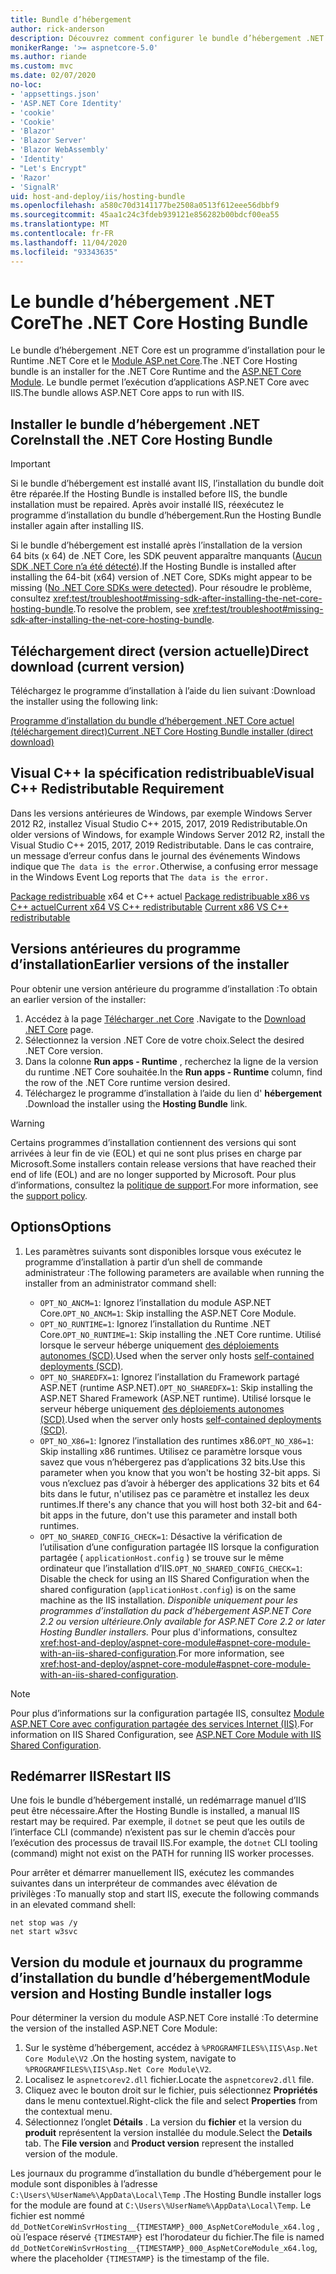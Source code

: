 ```yaml
---
title: Bundle d’hébergement
author: rick-anderson
description: Découvrez comment configurer le bundle d’hébergement .NET Core.
monikerRange: '>= aspnetcore-5.0'
ms.author: riande
ms.custom: mvc
ms.date: 02/07/2020
no-loc:
- 'appsettings.json'
- 'ASP.NET Core Identity'
- 'cookie'
- 'Cookie'
- 'Blazor'
- 'Blazor Server'
- 'Blazor WebAssembly'
- 'Identity'
- "Let's Encrypt"
- 'Razor'
- 'SignalR'
uid: host-and-deploy/iis/hosting-bundle
ms.openlocfilehash: a580c70d3141177be2508a0513f612eee56dbbf9
ms.sourcegitcommit: 45aa1c24c3fdeb939121e856282b00bdcf00ea55
ms.translationtype: MT
ms.contentlocale: fr-FR
ms.lasthandoff: 11/04/2020
ms.locfileid: "93343635"
---
```

# <a name="the-net-core-hosting-bundle"></a><span data-ttu-id="8626b-103">Le bundle d’hébergement .NET Core</span><span class="sxs-lookup"><span data-stu-id="8626b-103">The .NET Core Hosting Bundle</span></span>

<span data-ttu-id="8626b-104">Le bundle d’hébergement .NET Core est un programme d’installation pour le Runtime .NET Core et le [Module ASP.net Core](xref:host-and-deploy/aspnet-core-module).</span><span class="sxs-lookup"><span data-stu-id="8626b-104">The .NET Core Hosting bundle is an installer for the .NET Core Runtime and the [ASP.NET Core Module](xref:host-and-deploy/aspnet-core-module).</span></span> <span data-ttu-id="8626b-105">Le bundle permet l’exécution d’applications ASP.NET Core avec IIS.</span><span class="sxs-lookup"><span data-stu-id="8626b-105">The bundle allows ASP.NET Core apps to run with IIS.</span></span>

## <a name="install-the-net-core-hosting-bundle"></a><span data-ttu-id="8626b-106">Installer le bundle d’hébergement .NET Core</span><span class="sxs-lookup"><span data-stu-id="8626b-106">Install the .NET Core Hosting Bundle</span></span>

> [!IMPORTANT]
> <span data-ttu-id="8626b-107">Si le bundle d’hébergement est installé avant IIS, l’installation du bundle doit être réparée.</span><span class="sxs-lookup"><span data-stu-id="8626b-107">If the Hosting Bundle is installed before IIS, the bundle installation must be repaired.</span></span> <span data-ttu-id="8626b-108">Après avoir installé IIS, réexécutez le programme d’installation du bundle d’hébergement.</span><span class="sxs-lookup"><span data-stu-id="8626b-108">Run the Hosting Bundle installer again after installing IIS.</span></span>
>
> <span data-ttu-id="8626b-109">Si le bundle d’hébergement est installé après l’installation de la version 64 bits (x 64) de .NET Core, les SDK peuvent apparaître manquants ([Aucun SDK .NET Core n’a été détecté](xref:test/troubleshoot#no-net-core-sdks-were-detected)).</span><span class="sxs-lookup"><span data-stu-id="8626b-109">If the Hosting Bundle is installed after installing the 64-bit (x64) version of .NET Core, SDKs might appear to be missing ([No .NET Core SDKs were detected](xref:test/troubleshoot#no-net-core-sdks-were-detected)).</span></span> <span data-ttu-id="8626b-110">Pour résoudre le problème, consultez <xref:test/troubleshoot#missing-sdk-after-installing-the-net-core-hosting-bundle>.</span><span class="sxs-lookup"><span data-stu-id="8626b-110">To resolve the problem, see <xref:test/troubleshoot#missing-sdk-after-installing-the-net-core-hosting-bundle>.</span></span>

## <a name="direct-download-current-version"></a><span data-ttu-id="8626b-111">Téléchargement direct (version actuelle)</span><span class="sxs-lookup"><span data-stu-id="8626b-111">Direct download (current version)</span></span>

<span data-ttu-id="8626b-112">Téléchargez le programme d’installation à l’aide du lien suivant :</span><span class="sxs-lookup"><span data-stu-id="8626b-112">Download the installer using the following link:</span></span>

[<span data-ttu-id="8626b-113">Programme d’installation du bundle d’hébergement .NET Core actuel (téléchargement direct)</span><span class="sxs-lookup"><span data-stu-id="8626b-113">Current .NET Core Hosting Bundle installer (direct download)</span></span>](https://dotnet.microsoft.com/permalink/dotnetcore-current-windows-runtime-bundle-installer)

## <a name="visual-c-redistributable-requirement"></a><span data-ttu-id="8626b-114">Visual C++ la spécification redistribuable</span><span class="sxs-lookup"><span data-stu-id="8626b-114">Visual C++ Redistributable Requirement</span></span>

<span data-ttu-id="8626b-115">Dans les versions antérieures de Windows, par exemple Windows Server 2012 R2, installez Visual Studio C++ 2015, 2017, 2019 Redistributable.</span><span class="sxs-lookup"><span data-stu-id="8626b-115">On older versions of Windows, for example Windows Server 2012 R2, install the Visual Studio C++ 2015, 2017, 2019 Redistributable.</span></span> <span data-ttu-id="8626b-116">Dans le cas contraire, un message d’erreur confus dans le journal des événements Windows indique que `The data is the error.`</span><span class="sxs-lookup"><span data-stu-id="8626b-116">Otherwise, a confusing error message in the Windows Event Log reports that `The data is the error.`</span></span>

<span data-ttu-id="8626b-117">[Package redistribuable](https://aka.ms/vs/16/release/vc_redist.x64.exe) 
 x64 et C++ actuel [Package redistribuable x86 vs C++ actuel](https://aka.ms/vs/16/release/vc_redist.x86.exe)</span><span class="sxs-lookup"><span data-stu-id="8626b-117">[Current x64 VS C++ redistributable](https://aka.ms/vs/16/release/vc_redist.x64.exe)
[Current x86 VS C++ redistributable](https://aka.ms/vs/16/release/vc_redist.x86.exe)</span></span>

## <a name="earlier-versions-of-the-installer"></a><span data-ttu-id="8626b-118">Versions antérieures du programme d’installation</span><span class="sxs-lookup"><span data-stu-id="8626b-118">Earlier versions of the installer</span></span>

<span data-ttu-id="8626b-119">Pour obtenir une version antérieure du programme d’installation :</span><span class="sxs-lookup"><span data-stu-id="8626b-119">To obtain an earlier version of the installer:</span></span>

1. <span data-ttu-id="8626b-120">Accédez à la page [Télécharger .net Core](https://dotnet.microsoft.com/download/dotnet-core) .</span><span class="sxs-lookup"><span data-stu-id="8626b-120">Navigate to the [Download .NET Core](https://dotnet.microsoft.com/download/dotnet-core) page.</span></span>
1. <span data-ttu-id="8626b-121">Sélectionnez la version .NET Core de votre choix.</span><span class="sxs-lookup"><span data-stu-id="8626b-121">Select the desired .NET Core version.</span></span>
1. <span data-ttu-id="8626b-122">Dans la colonne **Run apps - Runtime** , recherchez la ligne de la version du runtime .NET Core souhaitée.</span><span class="sxs-lookup"><span data-stu-id="8626b-122">In the **Run apps - Runtime** column, find the row of the .NET Core runtime version desired.</span></span>
1. <span data-ttu-id="8626b-123">Téléchargez le programme d’installation à l’aide du lien d' **hébergement** .</span><span class="sxs-lookup"><span data-stu-id="8626b-123">Download the installer using the **Hosting Bundle** link.</span></span>

> [!WARNING]
> <span data-ttu-id="8626b-124">Certains programmes d’installation contiennent des versions qui sont arrivées à leur fin de vie (EOL) et qui ne sont plus prises en charge par Microsoft.</span><span class="sxs-lookup"><span data-stu-id="8626b-124">Some installers contain release versions that have reached their end of life (EOL) and are no longer supported by Microsoft.</span></span> <span data-ttu-id="8626b-125">Pour plus d’informations, consultez la [politique de support](https://dotnet.microsoft.com/platform/support/policy/dotnet-core).</span><span class="sxs-lookup"><span data-stu-id="8626b-125">For more information, see the [support policy](https://dotnet.microsoft.com/platform/support/policy/dotnet-core).</span></span>

## <a name="options"></a><span data-ttu-id="8626b-126">Options</span><span class="sxs-lookup"><span data-stu-id="8626b-126">Options</span></span>

1. <span data-ttu-id="8626b-127">Les paramètres suivants sont disponibles lorsque vous exécutez le programme d’installation à partir d’un shell de commande administrateur :</span><span class="sxs-lookup"><span data-stu-id="8626b-127">The following parameters are available when running the installer from an administrator command shell:</span></span>

   * <span data-ttu-id="8626b-128">`OPT_NO_ANCM=1`: Ignorez l’installation du module ASP.NET Core.</span><span class="sxs-lookup"><span data-stu-id="8626b-128">`OPT_NO_ANCM=1`: Skip installing the ASP.NET Core Module.</span></span>
   * <span data-ttu-id="8626b-129">`OPT_NO_RUNTIME=1`: Ignorez l’installation du Runtime .NET Core.</span><span class="sxs-lookup"><span data-stu-id="8626b-129">`OPT_NO_RUNTIME=1`: Skip installing the .NET Core runtime.</span></span> <span data-ttu-id="8626b-130">Utilisé lorsque le serveur héberge uniquement [des déploiements autonomes (SCD)](/dotnet/core/deploying/#self-contained-deployments-scd).</span><span class="sxs-lookup"><span data-stu-id="8626b-130">Used when the server only hosts [self-contained deployments (SCD)](/dotnet/core/deploying/#self-contained-deployments-scd).</span></span>
   * <span data-ttu-id="8626b-131">`OPT_NO_SHAREDFX=1`: Ignorez l’installation du Framework partagé ASP.NET (runtime ASP.NET).</span><span class="sxs-lookup"><span data-stu-id="8626b-131">`OPT_NO_SHAREDFX=1`: Skip installing the ASP.NET Shared Framework (ASP.NET runtime).</span></span> <span data-ttu-id="8626b-132">Utilisé lorsque le serveur héberge uniquement [des déploiements autonomes (SCD)](/dotnet/core/deploying/#self-contained-deployments-scd).</span><span class="sxs-lookup"><span data-stu-id="8626b-132">Used when the server only hosts [self-contained deployments (SCD)](/dotnet/core/deploying/#self-contained-deployments-scd).</span></span>
   * <span data-ttu-id="8626b-133">`OPT_NO_X86=1`: Ignorez l’installation des runtimes x86.</span><span class="sxs-lookup"><span data-stu-id="8626b-133">`OPT_NO_X86=1`: Skip installing x86 runtimes.</span></span> <span data-ttu-id="8626b-134">Utilisez ce paramètre lorsque vous savez que vous n’hébergerez pas d’applications 32 bits.</span><span class="sxs-lookup"><span data-stu-id="8626b-134">Use this parameter when you know that you won't be hosting 32-bit apps.</span></span> <span data-ttu-id="8626b-135">Si vous n’excluez pas d’avoir à héberger des applications 32 bits et 64 bits dans le futur, n'utilisez pas ce paramètre et installez les deux runtimes.</span><span class="sxs-lookup"><span data-stu-id="8626b-135">If there's any chance that you will host both 32-bit and 64-bit apps in the future, don't use this parameter and install both runtimes.</span></span>
   * <span data-ttu-id="8626b-136">`OPT_NO_SHARED_CONFIG_CHECK=1`: Désactive la vérification de l’utilisation d’une configuration partagée IIS lorsque la configuration partagée ( `applicationHost.config` ) se trouve sur le même ordinateur que l’installation d’IIS.</span><span class="sxs-lookup"><span data-stu-id="8626b-136">`OPT_NO_SHARED_CONFIG_CHECK=1`: Disable the check for using an IIS Shared Configuration when the shared configuration (`applicationHost.config`) is on the same machine as the IIS installation.</span></span> <span data-ttu-id="8626b-137">*Disponible uniquement pour les programmes d’installation du pack d’hébergement ASP.NET Core 2.2 ou version ultérieure.*</span><span class="sxs-lookup"><span data-stu-id="8626b-137">*Only available for ASP.NET Core 2.2 or later Hosting Bundler installers.*</span></span> <span data-ttu-id="8626b-138">Pour plus d'informations, consultez <xref:host-and-deploy/aspnet-core-module#aspnet-core-module-with-an-iis-shared-configuration>.</span><span class="sxs-lookup"><span data-stu-id="8626b-138">For more information, see <xref:host-and-deploy/aspnet-core-module#aspnet-core-module-with-an-iis-shared-configuration>.</span></span>

> [!NOTE]
> <span data-ttu-id="8626b-139">Pour plus d’informations sur la configuration partagée IIS, consultez [Module ASP.NET Core avec configuration partagée des services Internet (IIS)](xref:host-and-deploy/aspnet-core-module#aspnet-core-module-with-an-iis-shared-configuration).</span><span class="sxs-lookup"><span data-stu-id="8626b-139">For information on IIS Shared Configuration, see [ASP.NET Core Module with IIS Shared Configuration](xref:host-and-deploy/aspnet-core-module#aspnet-core-module-with-an-iis-shared-configuration).</span></span>

## <a name="restart-iis"></a><span data-ttu-id="8626b-140">Redémarrer IIS</span><span class="sxs-lookup"><span data-stu-id="8626b-140">Restart IIS</span></span>

<span data-ttu-id="8626b-141">Une fois le bundle d’hébergement installé, un redémarrage manuel d’IIS peut être nécessaire.</span><span class="sxs-lookup"><span data-stu-id="8626b-141">After the Hosting Bundle is installed, a manual IIS restart may be required.</span></span> <span data-ttu-id="8626b-142">Par exemple, il `dotnet` se peut que les outils de l’interface CLI (commande) n’existent pas sur le chemin d’accès pour l’exécution des processus de travail IIS.</span><span class="sxs-lookup"><span data-stu-id="8626b-142">For example, the `dotnet` CLI tooling (command) might not exist on the PATH for running IIS worker processes.</span></span>

<span data-ttu-id="8626b-143">Pour arrêter et démarrer manuellement IIS, exécutez les commandes suivantes dans un interpréteur de commandes avec élévation de privilèges :</span><span class="sxs-lookup"><span data-stu-id="8626b-143">To manually stop and start IIS, execute the following commands in an elevated command shell:</span></span>

```console
net stop was /y
net start w3svc
```

## <a name="module-version-and-hosting-bundle-installer-logs"></a><span data-ttu-id="8626b-144">Version du module et journaux du programme d’installation du bundle d’hébergement</span><span class="sxs-lookup"><span data-stu-id="8626b-144">Module version and Hosting Bundle installer logs</span></span>

<span data-ttu-id="8626b-145">Pour déterminer la version du module ASP.NET Core installé :</span><span class="sxs-lookup"><span data-stu-id="8626b-145">To determine the version of the installed ASP.NET Core Module:</span></span>

1. <span data-ttu-id="8626b-146">Sur le système d’hébergement, accédez à `%PROGRAMFILES%\IIS\Asp.Net Core Module\V2` .</span><span class="sxs-lookup"><span data-stu-id="8626b-146">On the hosting system, navigate to `%PROGRAMFILES%\IIS\Asp.Net Core Module\V2`.</span></span>
1. <span data-ttu-id="8626b-147">Localisez le `aspnetcorev2.dll` fichier.</span><span class="sxs-lookup"><span data-stu-id="8626b-147">Locate the `aspnetcorev2.dll` file.</span></span>
1. <span data-ttu-id="8626b-148">Cliquez avec le bouton droit sur le fichier, puis sélectionnez **Propriétés** dans le menu contextuel.</span><span class="sxs-lookup"><span data-stu-id="8626b-148">Right-click the file and select **Properties** from the contextual menu.</span></span>
1. <span data-ttu-id="8626b-149">Sélectionnez l’onglet **Détails** . La version du **fichier** et la version du **produit** représentent la version installée du module.</span><span class="sxs-lookup"><span data-stu-id="8626b-149">Select the **Details** tab. The **File version** and **Product version** represent the installed version of the module.</span></span>

<span data-ttu-id="8626b-150">Les journaux du programme d’installation du bundle d’hébergement pour le module sont disponibles à l’adresse `C:\Users\%UserName%\AppData\Local\Temp` .</span><span class="sxs-lookup"><span data-stu-id="8626b-150">The Hosting Bundle installer logs for the module are found at `C:\Users\%UserName%\AppData\Local\Temp`.</span></span> <span data-ttu-id="8626b-151">Le fichier est nommé `dd_DotNetCoreWinSvrHosting__{TIMESTAMP}_000_AspNetCoreModule_x64.log` , où l’espace réservé `{TIMESTAMP}` est l’horodateur du fichier.</span><span class="sxs-lookup"><span data-stu-id="8626b-151">The file is named `dd_DotNetCoreWinSvrHosting__{TIMESTAMP}_000_AspNetCoreModule_x64.log`, where the placeholder `{TIMESTAMP}` is the timestamp of the file.</span></span>
